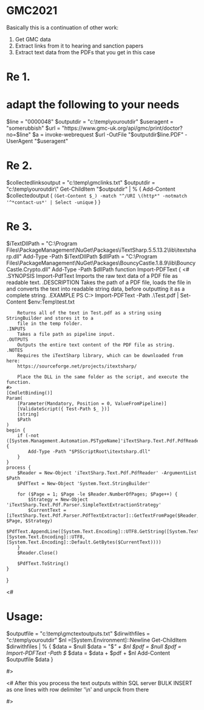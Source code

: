 # GMC2021

Basically this is a continuation of other work:
1. Get GMC data
2. Extract links from it to hearing and sanction papers
3. Extract text data from the PDFs that you get in this case

# Re 1.
# adapt the following to your needs
$line = "0000048"
$outputdir = "c:\temp\youroutdir\"
$useragent = "somerubbish"
$url = "https://www.gmc-uk.org/api/gmc/print/doctor?no=$line"
$a = invoke-webrequest $url -OutFile "$outputdir$line.PDF" -UserAgent "$useragent"

# Re 2.
$collectedlinksoutput = "c:\temp\gmclinks.txt"
$outputdir = "c:\temp\youroutdir\"
Get-ChildItem "$outputdir" | % {
  Add-Content $collectedoutput ( `
    (Get-Content $_) -match "^/URI \(http*" -notmatch '^*contact-us*' | Select -unique `
  )
}

# Re 3.
$iTextDllPath = "C:\Program Files\PackageManagement\NuGet\Packages\iTextSharp.5.5.13.2\lib\itextsharp.dll"
Add-Type -Path $iTextDllPath
$dllPath = "C:\Program Files\PackageManagement\NuGet\Packages\BouncyCastle.1.8.9\lib\BouncyCastle.Crypto.dll"
Add-Type -Path $dllPath
function Import-PDFText {
    <#
    .SYNOPSIS
        Import-PdfText
        Imports the raw text data of a PDF file as readable text.
    .DESCRIPTION
        Takes the path of a PDF file, loads the file in and converts the text into readable
        string data, before outputting it as a complete string.
    .EXAMPLE
        PS C:\> Import-PDFText -Path .\Test.pdf | Set-Content $env:Temp\test.txt

        Returns all of the text in Test.pdf as a string using StringBuilder and stores it to a
        file in the temp folder.
    .INPUTS
        Takes a file path as pipeline input.
    .OUTPUTS
        Outputs the entire text content of the PDF file as string.
    .NOTES
        Requires the iTextSharp library, which can be downloaded from here:
        https://sourceforge.net/projects/itextsharp/

        Place the DLL in the same folder as the script, and execute the function.
    #>
    [CmdletBinding()]
    Param(
        [Parameter(Mandatory, Position = 0, ValueFromPipeline)]
        [ValidateScript({ Test-Path $_ })]
        [string]
        $Path
    )
    begin {
        if (-not ([System.Management.Automation.PSTypeName]'iTextSharp.Text.Pdf.PdfReader').Type) {
            Add-Type -Path "$PSScriptRoot\itextsharp.dll"
        }
    }
    process {
        $Reader = New-Object 'iTextSharp.Text.Pdf.PdfReader' -ArgumentList $Path
        $PdfText = New-Object 'System.Text.StringBuilder'

        for ($Page = 1; $Page -le $Reader.NumberOfPages; $Page++) {
            $Strategy = New-Object 'iTextSharp.Text.Pdf.Parser.SimpleTextExtractionStrategy'
            $CurrentText = [iTextSharp.Text.Pdf.Parser.PdfTextExtractor]::GetTextFromPage($Reader, $Page, $Strategy)
            $PdfText.AppendLine([System.Text.Encoding]::UTF8.GetString([System.Text.ASCIIEncoding]::Convert([System.Text.Encoding]::Default, [System.Text.Encoding]::UTF8, [System.Text.Encoding]::Default.GetBytes($CurrentText))))
        }
        $Reader.Close()

        $PdfText.ToString()
    }
}

<#
# Usage:
$outputfile = "c:\temp\gmctextoutputs.txt"
$dirwithfiles = "c:\temp\youroutdir\"
$nl =[System.Environment]::Newline
Get-ChildItem $dirwithfiles | % {
  $data = $null
  $data = "$_" + $nl
  $pdf = $null
  $pdf = Import-PDFText -Path $_
  $data = $data + $pdf + $nl
  Add-Content $outputfile $data
}

#>

<#
After this you process the text outputs within SQL server
BULK INSERT as one lines with row delimiter '\n' and unpcik from there

#>
